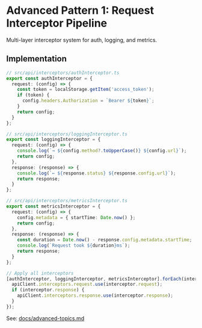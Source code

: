 # Advanced Pattern 1: Request Interceptor Pipeline

Multi-layer interceptor system for auth, logging, and metrics.

## Implementation

```typescript
// src/api/interceptors/authInterceptor.ts
export const authInterceptor = {
  request: (config) => {
    const token = localStorage.getItem('access_token');
    if (token) {
      config.headers.Authorization = `Bearer ${token}`;
    }
    return config;
  }
};

// src/api/interceptors/loggingInterceptor.ts
export const loggingInterceptor = {
  request: (config) => {
    console.log(`→ ${config.method?.toUpperCase()} ${config.url}`);
    return config;
  },
  response: (response) => {
    console.log(`← ${response.status} ${response.config.url}`);
    return response;
  }
};

// src/api/interceptors/metricsInterceptor.ts
export const metricsInterceptor = {
  request: (config) => {
    config.metadata = { startTime: Date.now() };
    return config;
  },
  response: (response) => {
    const duration = Date.now() - response.config.metadata.startTime;
    console.log(`Request took ${duration}ms`);
    return response;
  }
};

// Apply all interceptors
[authInterceptor, loggingInterceptor, metricsInterceptor].forEach(interceptor => {
  apiClient.interceptors.request.use(interceptor.request);
  if (interceptor.response) {
    apiClient.interceptors.response.use(interceptor.response);
  }
});
```

See: [docs/advanced-topics.md](../../docs/advanced-topics.md#request-interceptor-chains)
